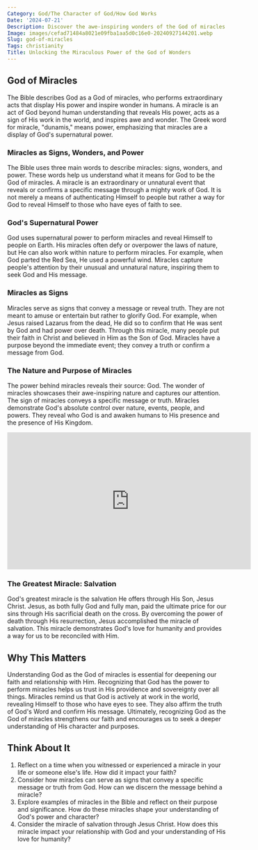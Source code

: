 ```yaml
---
Category: God/The Character of God/How God Works
Date: '2024-07-21'
Description: Discover the awe-inspiring wonders of the God of miracles in this enlightening article. Explore the divine interventions and supernatural occurrences that defy explanation.
Image: images/cefad71484a8021e09fba1aa5d0c16e0-20240927144201.webp
Slug: god-of-miracles
Tags: christianity
Title: Unlocking the Miraculous Power of the God of Wonders
---
```


## God of Miracles

The Bible describes God as a God of miracles, who performs extraordinary acts that display His power and inspire wonder in humans. A miracle is an act of God beyond human understanding that reveals His power, acts as a sign of His work in the world, and inspires awe and wonder. The Greek word for miracle, "dunamis," means power, emphasizing that miracles are a display of God's supernatural power.

### Miracles as Signs, Wonders, and Power

The Bible uses three main words to describe miracles: signs, wonders, and power. These words help us understand what it means for God to be the God of miracles. A miracle is an extraordinary or unnatural event that reveals or confirms a specific message through a mighty work of God. It is not merely a means of authenticating Himself to people but rather a way for God to reveal Himself to those who have eyes of faith to see.

### God's Supernatural Power

God uses supernatural power to perform miracles and reveal Himself to people on Earth. His miracles often defy or overpower the laws of nature, but He can also work within nature to perform miracles. For example, when God parted the Red Sea, He used a powerful wind. Miracles capture people's attention by their unusual and unnatural nature, inspiring them to seek God and His message.

### Miracles as Signs

Miracles serve as signs that convey a message or reveal truth. They are not meant to amuse or entertain but rather to glorify God. For example, when Jesus raised Lazarus from the dead, He did so to confirm that He was sent by God and had power over death. Through this miracle, many people put their faith in Christ and believed in Him as the Son of God. Miracles have a purpose beyond the immediate event; they convey a truth or confirm a message from God.

### The Nature and Purpose of Miracles

The power behind miracles reveals their source: God. The wonder of miracles showcases their awe-inspiring nature and captures our attention. The sign of miracles conveys a specific message or truth. Miracles demonstrate God's absolute control over nature, events, people, and powers. They reveal who God is and awaken humans to His presence and the presence of His Kingdom.


<iframe width="560" height="315" src="https://www.youtube.com/embed/0Jd45--hHR4" frameborder="0" allow="autoplay; encrypted-media" allowfullscreen></iframe>


### The Greatest Miracle: Salvation

God's greatest miracle is the salvation He offers through His Son, Jesus Christ. Jesus, as both fully God and fully man, paid the ultimate price for our sins through His sacrificial death on the cross. By overcoming the power of death through His resurrection, Jesus accomplished the miracle of salvation. This miracle demonstrates God's love for humanity and provides a way for us to be reconciled with Him.

## Why This Matters

Understanding God as the God of miracles is essential for deepening our faith and relationship with Him. Recognizing that God has the power to perform miracles helps us trust in His providence and sovereignty over all things. Miracles remind us that God is actively at work in the world, revealing Himself to those who have eyes to see. They also affirm the truth of God's Word and confirm His message. Ultimately, recognizing God as the God of miracles strengthens our faith and encourages us to seek a deeper understanding of His character and purposes.

## Think About It

1. Reflect on a time when you witnessed or experienced a miracle in your life or someone else's life. How did it impact your faith?
2. Consider how miracles can serve as signs that convey a specific message or truth from God. How can we discern the message behind a miracle?
3. Explore examples of miracles in the Bible and reflect on their purpose and significance. How do these miracles shape your understanding of God's power and character?
4. Consider the miracle of salvation through Jesus Christ. How does this miracle impact your relationship with God and your understanding of His love for humanity?